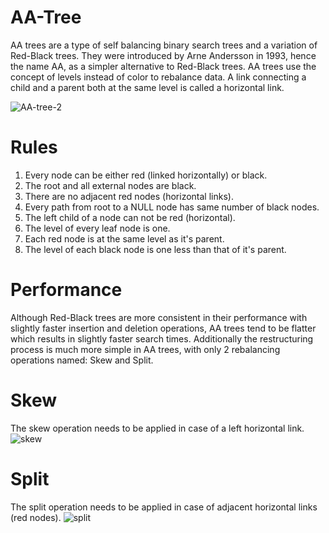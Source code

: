 # AA-Tree
AA trees are a type of self balancing binary search trees and a variation of Red-Black trees. 
They were introduced by Arne Andersson in 1993, hence the name AA, as a simpler alternative to Red-Black trees. 
AA trees use the concept of levels instead of color to rebalance data. 
A link connecting a child and a parent both at the same level is called a horizontal link.

![AA-tree-2](https://user-images.githubusercontent.com/100040302/189117217-3a7bcd5e-8963-4ec8-b7fd-f1b82967c2c2.JPG)

# Rules
  1. Every node can be either red (linked horizontally) or black.
  2. The root and all external nodes are black.
  3. There are no adjacent red nodes (horizontal links).
  4. Every path from root to a NULL node has same number of black nodes.
  5. The left child of a node can not be red (horizontal).
  6. The level of every leaf node is one.
  7. Each red node is at the same level as it's parent.
  8. The level of each black node is one less than that of it's parent.
  
# Performance
Although Red-Black trees are more consistent in their performance with slightly faster insertion and deletion operations, AA trees tend to be flatter which results in slightly faster search times. Additionally the restructuring process is much more simple in AA trees, with only 2 rebalancing operations named: Skew and Split.
   
# Skew    
  The skew operation needs to be applied in case of a left horizontal link.
  ![skew](https://user-images.githubusercontent.com/100040302/189130171-9656da86-509f-4dee-a7b6-b7924b622f3d.jpg)

  
# Split
  The split operation needs to be applied in case of adjacent horizontal links (red nodes).
  ![split](https://user-images.githubusercontent.com/100040302/189130155-f5c780b1-9abc-44c9-b6f2-2ac1f35d2ecd.jpg)
